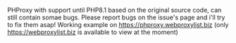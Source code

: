 PHProxy with support until PHP8.1 based on the original source code, can still contain somae bugs.
Please report bugs on the issue's page and i'll try to fix them asap!
Working example on https://phproxy.webproxylist.biz (only https://webproxylist.biz is available to view at the moment)
